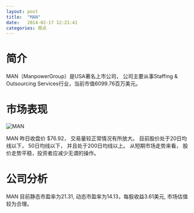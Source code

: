 ```yaml
---
layout: post
title:  "MAN"
date:   2014-02-17 12:21:41
categories: 观点
---
```


# 简介
MAN（ManpowerGroup）是USA著名上市公司，
公司主要从事Staffing & Outsourcing Services行业，当前市值6099.76百万美元。

# 市场表现

![MAN](http://finviz.com/chart.ashx?t=MAN&ty=c&ta=1&p=d&s=l)

MAN 昨日收盘价 $76.92，
交易量较正常情况有所放大。
目前股价处于20日均线以下，
50日均线以下，
并且处于200日均线以上。
从短期市场走势来看，
股价走势平稳，投资者应减少无谓的操作。

# 公司分析
MAN 目前静态市盈率为21.31, 动态市盈率为14.13，每股收益3.61美元,
市场估值较为合理。
